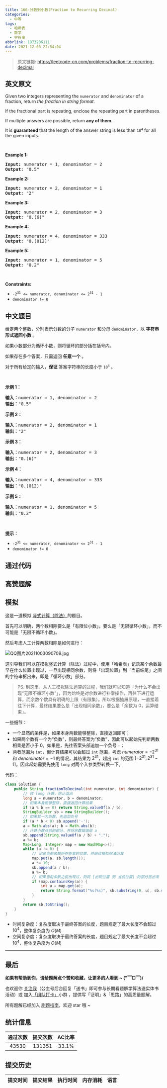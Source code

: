 ```yaml
---
title: 166-分数到小数(Fraction to Recurring Decimal)
categories:
  - 中等
tags:
  - 哈希表
  - 数学
  - 字符串
abbrlink: 1873286111
date: 2021-12-03 22:54:04
---
```


> 原文链接: https://leetcode-cn.com/problems/fraction-to-recurring-decimal


## 英文原文
<div><p>Given two integers representing the <code>numerator</code> and <code>denominator</code> of a fraction, return <em>the fraction in string format</em>.</p>

<p>If the fractional part is repeating, enclose the repeating part in parentheses.</p>

<p>If multiple answers are possible, return <strong>any of them</strong>.</p>

<p>It is <strong>guaranteed</strong> that the length of the answer string is less than <code>10<sup>4</sup></code> for all the given inputs.</p>

<p>&nbsp;</p>
<p><strong>Example 1:</strong></p>
<pre><strong>Input:</strong> numerator = 1, denominator = 2
<strong>Output:</strong> "0.5"
</pre><p><strong>Example 2:</strong></p>
<pre><strong>Input:</strong> numerator = 2, denominator = 1
<strong>Output:</strong> "2"
</pre><p><strong>Example 3:</strong></p>
<pre><strong>Input:</strong> numerator = 2, denominator = 3
<strong>Output:</strong> "0.(6)"
</pre><p><strong>Example 4:</strong></p>
<pre><strong>Input:</strong> numerator = 4, denominator = 333
<strong>Output:</strong> "0.(012)"
</pre><p><strong>Example 5:</strong></p>
<pre><strong>Input:</strong> numerator = 1, denominator = 5
<strong>Output:</strong> "0.2"
</pre>
<p>&nbsp;</p>
<p><strong>Constraints:</strong></p>

<ul>
	<li><code>-2<sup>31</sup> &lt;=&nbsp;numerator, denominator &lt;= 2<sup>31</sup> - 1</code></li>
	<li><code>denominator != 0</code></li>
</ul>
</div>

## 中文题目
<div><p>给定两个整数，分别表示分数的分子 <code>numerator</code> 和分母 <code>denominator</code>，以 <strong>字符串形式返回小数</strong> 。</p>

<p>如果小数部分为循环小数，则将循环的部分括在括号内。</p>

<p class="MachineTrans-lang-zh-CN">如果存在多个答案，只需返回 <strong>任意一个</strong> 。</p>

<p class="MachineTrans-lang-zh-CN">对于所有给定的输入，<strong>保证</strong> 答案字符串的长度小于 <code>10<sup>4</sup></code> 。</p>

<p> </p>

<p><strong>示例 1：</strong></p>

<pre>
<strong>输入：</strong>numerator = 1, denominator = 2
<strong>输出：</strong>"0.5"
</pre>

<p><strong>示例 2：</strong></p>

<pre>
<strong>输入：</strong>numerator = 2, denominator = 1
<strong>输出：</strong>"2"
</pre>

<p><strong>示例 3：</strong></p>

<pre>
<strong>输入：</strong>numerator = 2, denominator = 3
<strong>输出：</strong>"0.(6)"
</pre>

<p><strong>示例 4：</strong></p>

<pre>
<strong>输入：</strong>numerator = 4, denominator = 333
<strong>输出：</strong>"0.(012)"
</pre>

<p><strong>示例 5：</strong></p>

<pre>
<strong>输入：</strong>numerator = 1, denominator = 5
<strong>输出：</strong>"0.2"
</pre>

<p> </p>

<p><strong>提示：</strong></p>

<ul>
	<li><code>-2<sup>31</sup> <= numerator, denominator <= 2<sup>31</sup> - 1</code></li>
	<li><code>denominator != 0</code></li>
</ul>
</div>

## 通过代码
<RecoDemo>
</RecoDemo>


## 高赞题解
## 模拟

这是一道模拟 [竖式计算（除法）](https://baike.baidu.com/item/%E7%AB%96%E5%BC%8F%E8%AE%A1%E7%AE%97)的题目。

首先可以明确，两个数相除要么是「有限位小数」，要么是「无限循环小数」，而不可能是「无限不循环小数」。

然后考虑人工计算两数相除是如何进行：

![QQ图片20211003090709.jpg](../images/fraction-to-recurring-decimal-0.png)

这引导我们可以在模拟竖式计算（除法）过程中，使用「哈希表」记录某个余数最早在什么位置出现过，一旦出现相同余数，则将「出现位置」到「当前结尾」之间的字符串抠出来，即是「循环小数」部分。

> PS. 到这里，从人工模拟除法运算的过程，我们就可以知道「为什么不会出现“无限不循环小数”」，因为始终是对余数进行补零操作，再往下进行运算，而余数个数具有明确的上限（有限集）。所以根据抽屉原理，一直接着往下计算，最终结果要么是「出现相同余数」，要么是「余数为 $0$，运算结束」。

一些细节：

* 一个显然的条件是，如果本身两数能够整除，直接返回即可；
* 如果两个数有一个为“负数”，则最终答案为“负数”，因此可以起始先判断两数相乘是否小于 $0$，如果是，先往答案头部追加一个负号 `-`；
* 两者范围为 `int`，但计算结果可以会超过 `int` 范围，考虑 $numerator = -2^{31}$ 和 $denominator = -1$ 的情况，其结果为 $2^{31}$，超出 `int` 的范围 $[-2^{31}, 2^{31} - 1]$。因此起始需要先使用 `long` 对两个入参类型转换一下。

代码：
```Java []
class Solution {
    public String fractionToDecimal(int numerator, int denominator) {
        // 转 long 计算，防止溢出
        long a = numerator, b = denominator;
        // 如果本身能够整除，直接返回计算结果
        if (a % b == 0) return String.valueOf(a / b);
        StringBuilder sb = new StringBuilder();
        // 如果其一为负数，先追加负号
        if (a * b < 0) sb.append('-');
        a = Math.abs(a); b = Math.abs(b);
        // 计算小数点前的部分，并将余数赋值给 a
        sb.append(String.valueOf(a / b) + ".");
        a %= b;
        Map<Long, Integer> map = new HashMap<>();
        while (a != 0) {
            // 记录当前余数所在答案的位置，并继续模拟除法运算
            map.put(a, sb.length());
            a *= 10;
            sb.append(a / b);
            a %= b;
            // 如果当前余数之前出现过，则将 [出现位置 到 当前位置] 的部分抠出来（循环小数部分）
            if (map.containsKey(a)) {
                int u = map.get(a);
                return String.format("%s(%s)", sb.substring(0, u), sb.substring(u));
            }
        }
        return sb.toString();
    }
}
```
* 时间复杂度：复杂度取决于最终答案的长度，题目规定了最大长度不会超过 $10^4$，整体复杂度为 $O(M)$
* 空间复杂度：复杂度取决于最终答案的长度，题目规定了最大长度不会超过 $10^4$，整体复杂度为 $O(M)$

---

## 最后

**如果有帮助到你，请给题解点个赞和收藏，让更多的人看到 ~ ("▔□▔)/**

也欢迎你 [关注我](https://oscimg.oschina.net/oscnet/up-19688dc1af05cf8bdea43b2a863038ab9e5.png)（公主号后台回复「送书」即可参与长期看题解学算法送实体书活动）或 加入[「组队打卡」](https://leetcode-cn.com/u/ac_oier/)小群 ，提供写「证明」&「思路」的高质量题解。

所有题解已经加入 [刷题指南](https://github.com/SharingSource/LogicStack-LeetCode/wiki)，欢迎 star 哦 ~ 

## 统计信息
| 通过次数 | 提交次数 | AC比率 |
| :------: | :------: | :------: |
|    43530    |    131351    |   33.1%   |

## 提交历史
| 提交时间 | 提交结果 | 执行时间 |  内存消耗  | 语言 |
| :------: | :------: | :------: | :--------: | :--------: |
